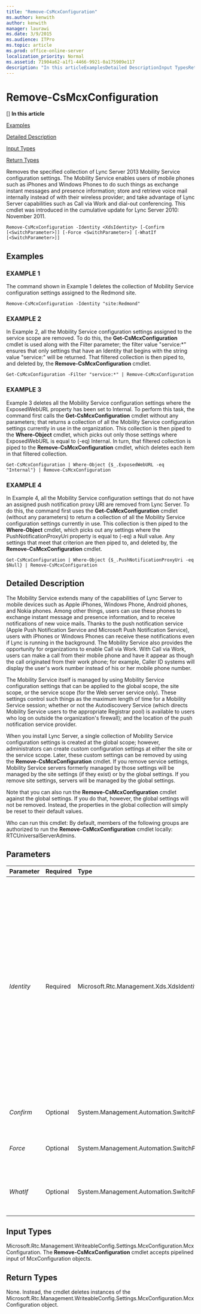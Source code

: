 ```yaml
---
title: "Remove-CsMcxConfiguration"
ms.author: kenwith
author: kenwith
manager: laurawi
ms.date: 3/9/2015
ms.audience: ITPro
ms.topic: article
ms.prod: office-online-server
localization_priority: Normal
ms.assetid: 71904a62-a1f1-4466-9921-0a175909e117
description: "In this articleExamplesDetailed DescriptionInput TypesReturn Types"
---
```


# Remove-CsMcxConfiguration
[]
 **In this article**
  
[Examples](#sectionSection0)
  
[Detailed Description](#sectionSection1)
  
[Input Types](#sectionSection2)
  
[Return Types](#sectionSection3)
  
Removes the specified collection of Lync Server 2013 Mobility Service configuration settings. The Mobility Service enables users of mobile phones such as iPhones and Windows Phones to do such things as exchange instant messages and presence information; store and retrieve voice mail internally instead of with their wireless provider; and take advantage of Lync Server capabilities such as Call via Work and dial-out conferencing. This cmdlet was introduced in the cumulative update for Lync Server 2010: November 2011.
  
```
Remove-CsMcxConfiguration -Identity <XdsIdentity> [-Confirm [<SwitchParameter>]] [-Force <SwitchParameter>] [-WhatIf [<SwitchParameter>]]
```

## Examples
<a name="sectionSection0"> </a>

### EXAMPLE 1

The command shown in Example 1 deletes the collection of Mobility Service configuration settings assigned to the Redmond site.
  
```
Remove-CsMcxConfiguration -Identity "site:Redmond"

```

### EXAMPLE 2

In Example 2, all the Mobility Service configuration settings assigned to the service scope are removed. To do this, the **Get-CsMcxConfiguration** cmdlet is used along with the Filter parameter; the filter value "service:*" ensures that only settings that have an Identity that begins with the string value "service:" will be returned. That filtered collection is then piped to, and deleted by, the **Remove-CsMcxConfiguration** cmdlet. 
  
```
Get-CsMcxConfiguration -Filter "service:*" | Remove-CsMcxConfiguration

```

### EXAMPLE 3

Example 3 deletes all the Mobility Service configuration settings where the ExposedWebURL property has been set to Internal. To perform this task, the command first calls the **Get-CsMcxConfiguration** cmdlet without any parameters; that returns a collection of all the Mobility Service configuration settings currently in use in the organization. This collection is then piped to the **Where-Object** cmdlet, which picks out only those settings where ExposedWebURL is equal to (-eq) Internal. In turn, that filtered collection is piped to the **Remove-CsMcxConfiguration** cmdlet, which deletes each item in that filtered collection. 
  
```
Get-CsMcxConfiguration | Where-Object {$_.ExposedWebURL -eq "Internal"} | Remove-CsMcxConfiguration

```

### EXAMPLE 4

In Example 4, all the Mobility Service configuration settings that do not have an assigned push notification proxy URI are removed from Lync Server. To do this, the command first uses the **Get-CsMcxConfiguration** cmdlet (without any parameters) to return a collection of all the Mobility Service configuration settings currently in use. This collection is then piped to the **Where-Object** cmdlet, which picks out any settings where the PushNotificationProxyUri property is equal to (-eq) a Null value. Any settings that meet that criterion are then piped to, and deleted by, the **Remove-CsMcxConfiguration** cmdlet. 
  
```
Get-CsMcxConfiguration | Where-Object {$_.PushNotificationProxyUri -eq $Null} | Remove-CsMcxConfiguration

```

## Detailed Description
<a name="sectionSection1"> </a>

The Mobility Service extends many of the capabilities of Lync Server to mobile devices such as Apple iPhones, Windows Phone, Android phones, and Nokia phones. Among other things, users can use these phones to exchange instant message and presence information, and to receive notifications of new voice mails. Thanks to the push notification service (Apple Push Notification Service and Microsoft Push Notification Service), users with iPhones or Windows Phones can receive these notifications even if Lync is running in the background. The Mobility Service also provides the opportunity for organizations to enable Call via Work. With Call via Work, users can make a call from their mobile phone and have it appear as though the call originated from their work phone; for example, Caller ID systems will display the user's work number instead of his or her mobile phone number.
  
The Mobility Service itself is managed by using Mobility Service configuration settings that can be applied to the global scope, the site scope, or the service scope (for the Web server service only). These settings control such things as the maximum length of time for a Mobility Service session; whether or not the Autodiscovery Service (which directs Mobility Service users to the appropriate Registrar pool) is available to users who log on outside the organization's firewall); and the location of the push notification service provider. 
  
When you install Lync Server, a single collection of Mobility Service configuration settings is created at the global scope; however, administrators can create custom configuration settings at either the site or the service scope. Later, these custom settings can be removed by using the **Remove-CsMcxConfiguration** cmdlet. If you remove service settings, Mobility Service servers formerly managed by those settings will be managed by the site settings (if they exist) or by the global settings. If you remove site settings, servers will be managed by the global settings. 
  
Note that you can also run the **Remove-CsMcxConfiguration** cmdlet against the global settings. If you do that, however, the global settings will not be removed. Instead, the properties in the global collection will simply be reset to their default values. 
  
Who can run this cmdlet: By default, members of the following groups are authorized to run the **Remove-CsMcxConfiguration** cmdlet locally: RTCUniversalServerAdmins. 
  
## Parameters
<a name="sectionSection1"> </a>

|**Parameter**|**Required**|**Type**|**Description**|
|:-----|:-----|:-----|:-----|
| _Identity_ <br/> |Required  <br/> |Microsoft.Rtc.Management.Xds.XdsIdentity  <br/> |Unique identifier of the Mobility Service configuration settings to be removed. To "remove" the global settings, use this syntax:  <br/> -Identity global  <br/> Note that you cannot actually remove the global settings; all you can do is reset the properties to their default values.  <br/> To remove settings from the site scope, use syntax similar to this:  <br/> -Identity site:Redmond  <br/> To remove settings configured at the service scope, use syntax like this:  <br/> -Identity service:WebServer:atl-cs-001.litwareinc.com  <br/> You cannot use wildcards when specifying an Identity.  <br/> |
| _Confirm_ <br/> |Optional  <br/> |System.Management.Automation.SwitchParameter  <br/> |Prompts you for confirmation before executing the command.  <br/> |
| _Force_ <br/> |Optional  <br/> |System.Management.Automation.SwitchParameter  <br/> |Suppresses the display of any non-fatal error message that might occur when running the command.  <br/> |
| _WhatIf_ <br/> |Optional  <br/> |System.Management.Automation.SwitchParameter  <br/> |Describes what would happen if you executed the command without actually executing the command.  <br/> |
   
## Input Types
<a name="sectionSection2"> </a>

Microsoft.Rtc.Management.WriteableConfig.Settings.McxConfiguration.McxConfiguration. The **Remove-CsMcxConfiguration** cmdlet accepts pipelined input of McxConfiguration objects. 
  
## Return Types
<a name="sectionSection3"> </a>

None. Instead, the cmdlet deletes instances of the Microsoft.Rtc.Management.WriteableConfig.Settings.McxConfiguration.McxConfiguration object.
  

